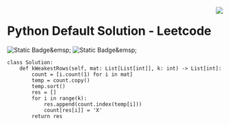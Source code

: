 <img src="https://skillicons.dev/icons?i=python" align="right" />

# Python Default Solution - Leetcode
![Static Badge](https://img.shields.io/badge/Time_Complexity-O(N_*_log(N))-blue?style=plastic)&emsp;
![Static Badge](https://img.shields.io/badge/Space_Complexity-O(N_+_k)-blue?style=plastic)&emsp;






```python3
class Solution:
    def kWeakestRows(self, mat: List[List[int]], k: int) -> List[int]:
        count = [i.count(1) for i in mat]
        temp = count.copy()
        temp.sort()
        res = []
        for i in range(k):
            res.append(count.index(temp[i]))
            count[res[i]] = 'X'
        return res
```
